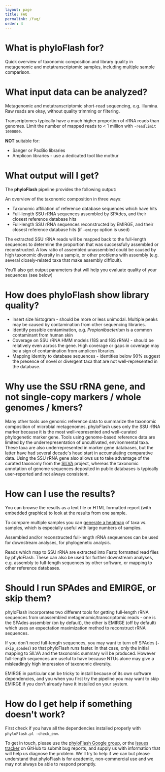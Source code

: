 ```yaml
---
layout: page
title: FAQ
permalink: /faq/
order: 4
---
```


# What is phyloFlash for?

Quick overview of taxonomic composition and library quality in metagenomic and metatranscriptomic samples, including multiple sample comparison.

# What input data can be analyzed?

Metagenomic and metatranscriptomic short-read sequencing, e.g. Illumina. Raw reads are okay, without quality trimming or filtering.

Transcriptomes typically have a much higher proportion of rRNA reads than genomes. Limit the number of mapped reads to < 1 million with `-readlimit 1000000`.

**NOT** suitable for:
 - Sanger or PacBio libraries
 - Amplicon libraries - use a dedicated tool like mothur

# What output will I get?

The **phyloFlash** pipeline provides the following output:

An overview of the taxonomic composition in three ways:
 - Taxonomic affiliation of reference database sequences which have hits
 - Full-length SSU rRNA sequences assembled by SPAdes, and their closest reference database hits
 - Full-length SSU rRNA sequences reconstructed by EMIRGE, and their closest reference database hits (if `-emirge` option is used)

The extracted SSU rRNA reads will be mapped back to the full-length sequences to determine the proportion that was successfully assembled or reconstructed. A low ratio of assembled:unassembled could be caused by high taxonomic diversity in a sample, or other problems with assembly (e.g. several closely-related taxa that make assembly difficult).

You'll also get output parameters that will help you evaluate quality of your sequences (see below)

# How does phyloFlash show library quality?

 - Insert size histogram - should be more or less unimodal. Multiple peaks may be caused by contamination from other sequencing libraries.
 - Identify possible contamination, e.g. *Propionibacterium* is a common contaminant from human skin
 - Coverage on SSU rRNA HMM models (18S and 16S rRNA) - should be relatively even across the gene. High coverage or gaps in coverage may be a sign of contamination from amplicon libraries.
 - Mapping identity to database sequences - identities below 90% suggest the presence of novel or divergent taxa that are not well-represented in the database.

# Why use the SSU rRNA gene, and not single-copy markers / whole genomes / kmers?

Many other tools use genomic reference data to summarize the taxonomic composition of microbial metagenomes. phyloFlash uses only the SSU rRNA marker because it is the most well-represented and well-curated phylogenetic marker gene. Tools using genome-based reference data are limited by the underrepresentation of uncultivated, environmental taxa. These taxa are also underrepresented in marker gene databases, but the latter have had several decade's head start in accumulating comparative data. Using the SSU rRNA gene also allows us to take advantage of the curated taxonomy from the [SILVA](https://www.arb-silva.de/) project, whereas the taxonomic annotation of genome sequences deposited in public databases is typically user-reported and not always consistent.

# How can I use the results?

You can browse the results as a text file or HTML formatted report (with embedded graphics) to look at the results from one sample.

To compare multiple samples you can [generate a heatmap](multiple-samples.md) of taxa vs. samples, which is especially useful with large numbers of samples.

Assembled and/or reconstructed full-length rRNA seqeuences can be used for downstream analyses, for phylogenetic analysis.

Reads which map to SSU rRNA are extracted into Fastq formatted read files by phyloFlash. These can also be used for further downstream analyses, e.g. assembly to full-length sequences by other software, or mapping to other reference databases.

# Should I run SPAdes and EMIRGE, or skip them?

phyloFlash incorporates two different tools for getting full-length rRNA sequences from unassembled metagenomic/transcriptomic reads - one is the SPAdes assembler (on by default), the other is EMIRGE (off by default) which uses an expectation maximization method to reconstruct rRNA sequences.

If you don't need full-length sequences, you may want to turn off SPAdes (`-skip_spades`) so that phyloFlash runs faster. In that case, only the initial mapping to SILVA and the taxonomic summary will be produced. However full-length sequences are useful to have because NTUs alone may give a misleadingly high impression of taxonomic diversity.

EMIRGE in particular can be tricky to install because of its own software dependencies, and you when you first try the pipeline you may want to skip EMIRGE if you don't already have it installed on your system.

# How do I get help if something doesn't work?

First check if you have all the dependencies installed properly with `phyloFlash.pl -check_env`.

To get in touch, please use the [phyloFlash Google group](https://groups.google.com/forum/#!forum/phyloflash), or the [issues tracker](https://github.com/HRGV/phyloFlash/issues) on GitHub to submit bug reports, and supply us with information that will help us diagnose the problem. We'll try to help if we can but please understand that phyloFlash is for academic, non-commercial use and we may not always be able to respond promptly.

